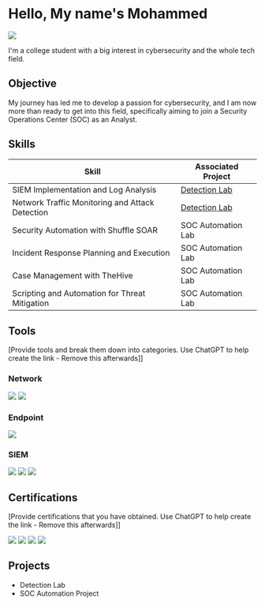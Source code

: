 # Hello, My name's Mohammed
<a href="https://www.linkedin.com/in/mohammed-adel-65a603332/"><img src="https://img.shields.io/badge/-LinkedIn-0072b1?&style=for-the-badge&logo=linkedin&logoColor=white" /></a>

I'm a college student with a big interest in cybersecurity and the whole tech field.

## Objective

My journey has led me to develop a passion for cybersecurity, and I am now more than ready to get into this field, specifically aiming to join a Security Operations Center (SOC) as an Analyst.

## Skills

| Skill                                         | Associated Project         |
|-----------------------------------------------|----------------------------|
| SIEM Implementation and Log Analysis          | <a href="https://google.com">Detection Lab</a>|
| Network Traffic Monitoring and Attack Detection | <a href="https://google.com">Detection Lab</a>|
| Security Automation with Shuffle SOAR         | SOC Automation Lab|
| Incident Response Planning and Execution      | SOC Automation Lab|
| Case Management with TheHive                  | SOC Automation Lab|
| Scripting and Automation for Threat Mitigation | SOC Automation Lab|

## Tools
[Provide tools and break them down into categories. Use ChatGPT to help create the link - Remove this afterwards]]

### Network
<div>
    <img src="https://img.shields.io/badge/-Wireshark-1679A7?&style=for-the-badge&logo=Wireshark&logoColor=white" />
    <img src="https://img.shields.io/badge/-Zeek-777BB4?&style=for-the-badge&logo=Zeek&logoColor=white" />
</div>

### Endpoint
<div>
    <img src="https://img.shields.io/badge/-Microsoft_Defender_for_Endpoint-00A4EF?&style=for-the-badge&logo=Microsoft&logoColor=white" />
</div>

### SIEM
<div>
    <img src="https://img.shields.io/badge/-Microsoft_Sentinel-0078D4?&style=for-the-badge&logo=Microsoft&logoColor=white" />
    <img src="https://img.shields.io/badge/-Splunk-000000?&style=for-the-badge&logo=Splunk&logoColor=white" />
    <img src="https://img.shields.io/badge/-QRadar-001489?&style=for-the-badge&logo=IBM&logoColor=white" />
</div>

## Certifications
[Provide certifications that you have obtained. Use ChatGPT to help create the link - Remove this afterwards]]
<div>
<img src="https://img.shields.io/badge/-CC-000000?&style=for-the-badge&logo=ISC2&logoColor=white" />
<img src="https://img.shields.io/badge/-CAP-FF5733?&style=for-the-badge&logo=SECOPS&logoColor=white" />
<img src="https://img.shields.io/badge/-Datto%20RMM%20Certified%20Administrator-1E90FF?&style=for-the-badge&logo=datto&logoColor=white" />
<img src="https://img.shields.io/badge/-Google%20IT-4285F4?&style=for-the-badge&logo=google&logoColor=white" />
</div>

## Projects
- Detection Lab
- SOC Automation Project
